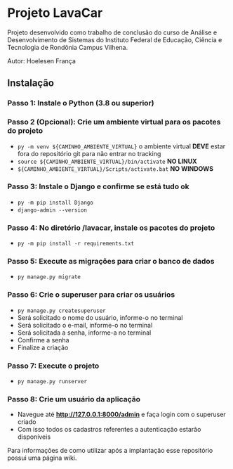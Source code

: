 # Projeto LavaCar

Projeto desenvolvido como trabalho de conclusão do curso de Análise e Desenvolvimento de Sistemas do Instituto Federal de Educação, Ciência e Tecnologia de Rondônia Campus Vilhena.

 Autor: Hoelesen França

## Instalação

### **Passo 1:** Instale o Python **(3.8 ou superior)**
### **Passo 2 (Opcional):** Crie um ambiente virtual para os pacotes do projeto
* `py -m venv ${CAMINHO_AMBIENTE_VIRTUAL}` o ambiente virtual **DEVE** estar fora do repositório git para não entrar no tracking
* `source ${CAMINHO_AMBIENTE_VIRTUAL}/bin/activate` **NO LINUX**
* `${CAMINHO_AMBIENTE_VIRTUAL}/Scripts/activate.bat` **NO WINDOWS**
### **Passo 3:**  Instale o Django e confirme se está tudo ok
* `py -m pip install Django`
* `django-admin --version`
### **Passo 4:** No diretório **/lavacar**, instale os pacotes do projeto
* `py -m pip install -r requirements.txt`
### **Passo 5:** Execute as migrações para criar o banco de dados
* `py manage.py migrate`
### **Passo 6:** Crie o superuser para criar os usuários
* `py manage.py createsuperuser`
* Será solicitado o nome do usuário, informe-o no terminal
* Será solicitado o e-mail, informe-o no terminal
* Será solicitada a senha, informe-a no terminal
* Confirme a senha
* Finalize a criação
### **Passo 7:** Execute o projeto
* `py manage.py runserver` 
### **Passo 8:** Crie um usuário da aplicação
* Navegue até **http://127.0.0.1:8000/admin** e faça login com o superuser criado
* Com isso todos os cadastros referentes a autenticação estarão disponíveis

Para informações de como utilizar após a implantação esse repositório possui uma página wiki.
